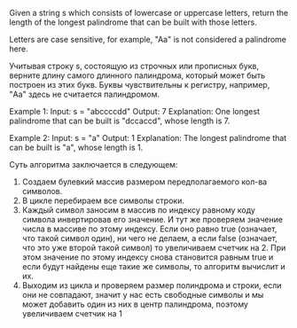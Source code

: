 Given a string s which consists of lowercase or uppercase letters, return the length of the longest palindrome that can be built with those letters.

Letters are case sensitive, for example, "Aa" is not considered a palindrome here.

Учитывая строку s, состоящую из строчных или прописных букв, верните длину самого длинного палиндрома, который может быть построен из этих букв.
Буквы чувствительны к регистру, например, "Aa" здесь не считается палиндромом.

Example 1:
Input: s = "abccccdd"
Output: 7
Explanation: One longest palindrome that can be built is "dccaccd", whose length is 7.

Example 2:
Input: s = "a"
Output: 1
Explanation: The longest palindrome that can be built is "a", whose length is 1.

Суть алгоритма заключается в следующем:
1. Создаем булевкий массив размером передполагаемого кол-ва символов.
2. В цикле перебираем все символы строки.
3. Каждый символ заносим в массив по индексу равному коду символа инвертировав его значение. И тут же
проверяем значение числа в массиве по этому индексу. Если оно равно true (означает, что такой символ один),
ни чего не делаем, а если false (означает, что это уже второй такой символ) то увеличиваем счетчик на 2.
При этом значение по этому индексу снова становится равным true и если будут найдены еще такие же символы,
то алгоритм вычислит и их.
4. Выходим из цикла и проверяем размер полиндрома и строки, если они не совпадают, значит у нас есть свободные
символы и мы может добавить один из них в центр палиндрома, поэтому увеличиваем счетчик на 1



                
